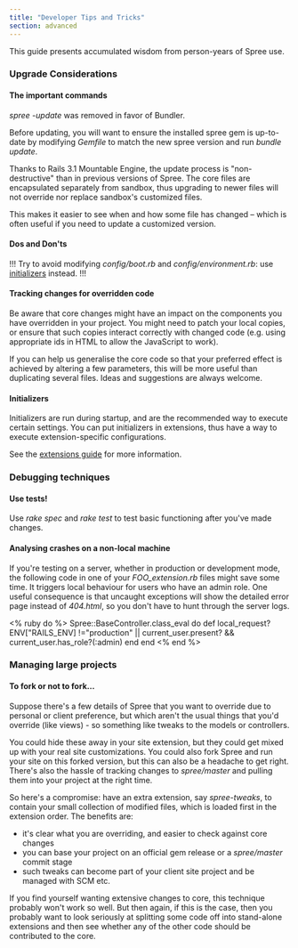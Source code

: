```yaml
---
title: "Developer Tips and Tricks"
section: advanced
---
```


This guide presents accumulated wisdom from person-years of Spree use.

### Upgrade Considerations

#### The important commands

*spree -update* was removed in favor of Bundler.

Before updating, you will want to ensure the installed spree gem is
up-to-date by modifying *Gemfile* to match the new spree version and
run *bundle update*.

Thanks to Rails 3.1 Mountable Engine, the update process is
"non-destructive" than in previous versions of Spree. The core files are encapsulated
separately from sandbox, thus upgrading to newer files will not override nor replace
sandbox's customized files.

This makes it easier to see when and how some file has changed – which
is often useful if you need to update a customized version.

#### Dos and Don'ts

!!!
Try to avoid modifying *config/boot.rb* and
*config/environment.rb*: use [initializers](#initializers) instead.
!!!

#### Tracking changes for overridden code

Be aware that core changes might have an impact on the components you
have overridden in your project.
You might need to patch your local copies, or ensure that such copies
interact correctly with changed code (e.g. using appropriate ids in HTML to allow the JavaScript to
work).

If you can help us generalise the core code so that your preferred
effect is achieved by altering a few parameters, this will be more useful than duplicating several
files. Ideas and suggestions are always welcome.

#### Initializers

Initializers are run during startup, and are the recommended way to
execute certain settings. You can put initializers in extensions, thus have a way to execute
extension-specific configurations.

See the [extensions guide](extensions_tutorial.html#extension-initializers) for
more information.

### Debugging techniques

#### Use tests!

Use *rake spec* and *rake test* to test basic functioning after you've
made changes.

#### Analysing crashes on a non-local machine

If you're testing on a server, whether in production or development
mode, the following code in one
of your *FOO_extension.rb* files might save some time. It triggers
local behaviour for users who have
an admin role. One useful consequence is that uncaught exceptions will
show the detailed error page
instead of *404.html*, so you don't have to hunt through the server
logs.

<% ruby do %>
    Spree::BaseController.class_eval do
      def local_request?
        ENV["RAILS_ENV] !="production" || current_user.present? &&
          current_user.has_role?(:admin)
      end
    end
<% end %>

### Managing large projects

#### To fork or not to fork…

Suppose there's a few details of Spree that you want to override due to
personal or client preference,
but which aren't the usual things that you'd override (like views) - so
something like tweaks to the models or controllers.

You could hide these away in your site extension, but they could get
mixed up with your real site customizations. You could also fork Spree and run your site on this
forked version, but this can also be a headache to get right. There's also the hassle of tracking
changes to *spree/master* and pulling them into your project at the right time.

So here's a compromise: have an extra extension, say *spree-tweaks*, to
contain your small collection of modified files, which is loaded first in the extension order. The
benefits are:

-   it's clear what you are overriding, and easier to check against core
    changes
-   you can base your project on an official gem release or a
    *spree/master* commit stage
-   such tweaks can become part of your client site project and be
    managed with SCM etc.

If you find yourself wanting extensive changes to core, this technique
probably won't work so well.
But then again, if this is the case, then you probably want to look
seriously at splitting some
code off into stand-alone extensions and then see whether any of the
other code should be contributed to the core.
